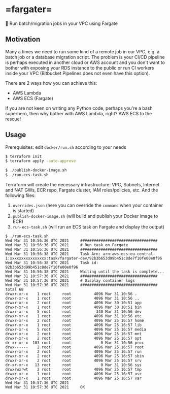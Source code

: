 # =fargater=
🚀 Run batch/migration jobs in your VPC using Fargate

## Motivation
Many a times we need to run some kind of a remote job in our VPC, e.g. a batch job or a database migration script. 
The problem is your CI/CD pipeline is perhaps executed in another cloud or AWS account and you don't want to bother with exposing your RDS instance to the public or run CI workers inside your VPC (Bitbucket Pipelines does not even have this option).

There are 2 ways how you can achieve this:
* AWS Lambda
* AWS ECS (Fargate)

If you are not keen on writing any Python code, perhaps you're a bash superhero, then why bother with AWS Lambda, right? AWS ECS to the rescue!

## Usage
Prerequisites: edit ``docker/run.sh`` according to your needs

```bash
$ terraform init
$ terraform apply -auto-approve

$ ./publish-docker-image.sh
$ ./run-ecs-task.sh
```

Terraform will create the necessary infrastructure: VPC, Subnets, Internet and NAT GWs, ECR repo, Fargate cluster, IAM roles/policies, etc. And the following files:
1. ``overrides.json`` (here you can override the ``command`` when your container is started)
1. ``publish-docker-image.sh`` (will build and publish your Docker image to ECR)
3. ``run-ecs-task.sh`` (will run an ECS task on Fargate and display the output)

```
$ ./run-ecs-task.sh
Wed Mar 31 10:56:36 UTC 2021 	 ##################################
Wed Mar 31 10:56:36 UTC 2021 	 # Run task on Fargate
Wed Mar 31 10:56:36 UTC 2021 	 ##################################
Wed Mar 31 10:56:38 UTC 2021 	 Task Arn: arn:aws:ecs:eu-central-1:xxxxxxxxxxxxxxxx:task/fargater-dev/92b3b653d99b451c8de7f10fe00e0f96
Wed Mar 31 10:56:38 UTC 2021 	 Task id: 92b3b653d99b451c8de7f10fe00e0f96
Wed Mar 31 10:56:38 UTC 2021 	 Waiting until the task is complete...
Wed Mar 31 10:57:36 UTC 2021 	 ##################################
Wed Mar 31 10:57:36 UTC 2021 	 # Display container logs
Wed Mar 31 10:57:36 UTC 2021 	 ##################################
total 68
drwxr-xr-x    1 root     root          4096 Mar 31 10:56 .
drwxr-xr-x    1 root     root          4096 Mar 31 10:56 ..
drwxr-xr-x    2 root     root          4096 Mar 30 10:51 app
drwxr-xr-x    1 root     root          4096 Mar 30 10:51 bin
drwxr-xr-x    5 root     root           340 Mar 31 10:56 dev
drwxr-xr-x    1 root     root          4096 Mar 31 10:56 etc
drwxr-xr-x    2 root     root          4096 Mar 25 16:57 home
drwxr-xr-x    1 root     root          4096 Mar 25 16:57 lib
drwxr-xr-x    5 root     root          4096 Mar 25 16:57 media
drwxr-xr-x    2 root     root          4096 Mar 25 16:57 mnt
drwxr-xr-x    2 root     root          4096 Mar 25 16:57 opt
dr-xr-xr-x  103 root     root             0 Mar 31 10:56 proc
drwx------    2 root     root          4096 Mar 25 16:57 root
drwxr-xr-x    2 root     root          4096 Mar 25 16:57 run
drwxr-xr-x    2 root     root          4096 Mar 25 16:57 sbin
drwxr-xr-x    2 root     root          4096 Mar 25 16:57 srv
dr-xr-xr-x   13 root     root             0 Mar 31 10:56 sys
drwxrwxrwt    2 root     root          4096 Mar 25 16:57 tmp
drwxr-xr-x    1 root     root          4096 Mar 25 16:57 usr
drwxr-xr-x    1 root     root          4096 Mar 25 16:57 var
Wed Mar 31 10:57:36 UTC 2021
Wed Mar 31 10:57:36 UTC 2021 	 OK
```
